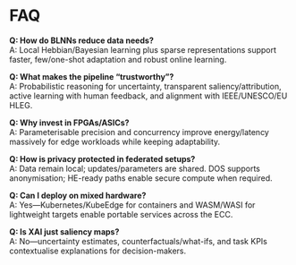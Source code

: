 # FAQ

**Q: How do BLNNs reduce data needs?**  
A: Local Hebbian/Bayesian learning plus sparse representations support faster, few/one-shot adaptation and robust online learning.

**Q: What makes the pipeline “trustworthy”?**  
A: Probabilistic reasoning for uncertainty, transparent saliency/attribution, active learning with human feedback, and alignment with IEEE/UNESCO/EU HLEG.

**Q: Why invest in FPGAs/ASICs?**  
A: Parameterisable precision and concurrency improve energy/latency massively for edge workloads while keeping adaptability.

**Q: How is privacy protected in federated setups?**  
A: Data remain local; updates/parameters are shared. DOS supports anonymisation; HE-ready paths enable secure compute when required.

**Q: Can I deploy on mixed hardware?**  
A: Yes—Kubernetes/KubeEdge for containers and WASM/WASI for lightweight targets enable portable services across the ECC.

**Q: Is XAI just saliency maps?**  
A: No—uncertainty estimates, counterfactuals/what-ifs, and task KPIs contextualise explanations for decision-makers.
